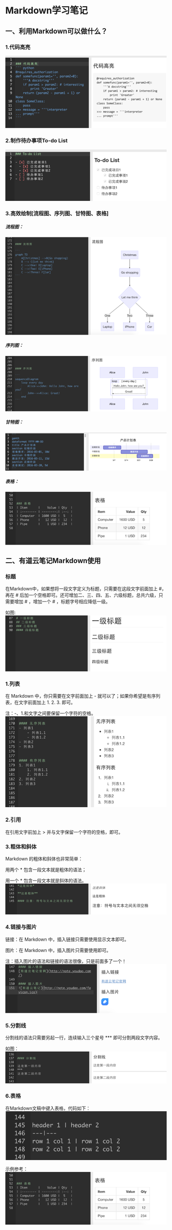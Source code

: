 # Markdown学习笔记

## 一、利用Markdown可以做什么？

### 1.代码高亮
![](./images/markdown01.png)

### 2.制作待办事项To-do List
![](./images/markdown02.png)

### 3.高效绘制[流程图、序列图、甘特图、表格]
##### 流程图：
![](./images/markdown03.png)

##### 序列图：
![](./images/markdown04.png)

##### 甘特图：
![](./images/markdown05.png)

##### 表格：
![](./images/markdown06.png)


## 二、有道云笔记Markdown使用

### 标题
在Markdown中，如果想将一段文字定义为标题，只需要在这段文字前面加上 #，再在 # 后加一个空格即可。还可增加二、三、四、五、六级标题，总共六级，只需要增加 # ，增加一个 # ，标题字号相应降低一级。

如图:
![](./images/markdown07.png)

### 1.列表
在 Markdown 中，你只需要在文字前面加上 - 就可以了；如果你希望是有序列表，在文字前面加上 1. 2. 3. 即可。

注：-、1.和文字之间要保留一个字符的空格。
![](./images/markdown08.png)

### 2.引用
在引用文字前加上 > 并与文字保留一个字符的空格，即可。

### 3.粗体和斜体
Markdown 的粗体和斜体也非常简单：

用两个 * 包含一段文本就是粗体的语法；

用一个 * 包含一段文本就是斜体的语法。
![](./images/markdown09.png)

### 4.链接与图片
链接：在 Markdown 中，插入链接只需要使用显示文本即可。

图片：在 Markdown 中，插入图片只需要使用即可。

注：插入图片的语法和链接的语法很像，只是前面多了一个！
![](./images/markdown10.png)

### 5.分割线
分割线的语法只需要另起一行，连续输入三个星号 *** 即可分割两段文字内容。

如图：
![](./images/markdown11.png)

### 6.表格
在Markdown文稿中键入表格，代码如下：
![](./images/markdown12.png)

示例参考：
![](./images/markdown13.png)
